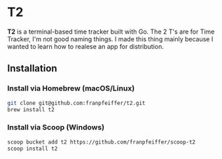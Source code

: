 # T2

**T2** is a terminal-based time tracker built with Go.
The 2 T's are for Time Tracker, I'm not good naming things.
I made this thing mainly because I wanted to learn how to 
realese an app for distribution.


## Installation

### Install via Homebrew (macOS/Linux)
```bash
git clone git@github.com:franpfeiffer/t2.git
brew install t2
```

### Install via Scoop (Windows)
```bash
scoop bucket add t2 https://github.com/franpfeiffer/scoop-t2
scoop install t2
```
